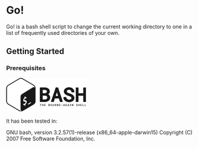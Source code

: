 # Go!

Go! is a bash shell script to change the current working directory to one in a list of frequently used directories of your own.

## Getting Started



### Prerequisites

![Alt text](assets/BASH_logo-transparent-bg-bw.png?raw=true "GNU bash")

It has been tested in:

GNU bash, version 3.2.57(1)-release (x86_64-apple-darwin15)
Copyright (C) 2007 Free Software Foundation, Inc.

